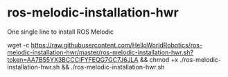 # ros-melodic-installation-hwr
One single line to install ROS Melodic

wget -c https://raw.githubusercontent.com/HelloWorldRobotics/ros-melodic-installation-hwr/master/ros-melodic-installation-hwr.sh?token=AA7B55YX3BCCCIFYFEQG7GC7J6JLA && chmod +x ./ros-melodic-installation-hwr.sh && ./ros-melodic-installation-hwr.sh
